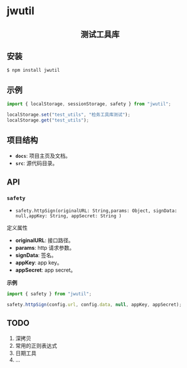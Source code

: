 # jwutil

<h2 align="center">测试工具库</h2>

## 安装

```shell
$ npm install jwutil
```

## 示例

```javascript
import { localStorage, sessionStorage, safety } from "jwutil";

localStorage.set("test_utils", "检务工具库测试");
localStorage.get("test_utils");
```

## 项目结构

- **`docs`**: 项目主页及文档。
- **`src`**: 源代码目录。

## API

### `safety`

- `safety.httpSign(originalURL: String,params: Object, signData: null,appKey: String, appSecret: String )`

定义属性

- **originalURL**: 接口路径。
- **params**: http 请求参数。
- **signData**: 签名。
- **appKey**: app key。
- **appSecret**: app secret。

**示例**

```javascript
import { safety } from "jwutil";

safety.httpSign(config.url, config.data, null, appKey, appSecret);
```

## TODO

1. 深拷贝
2. 常用的正则表达式
3. 日期工具
4. ...
